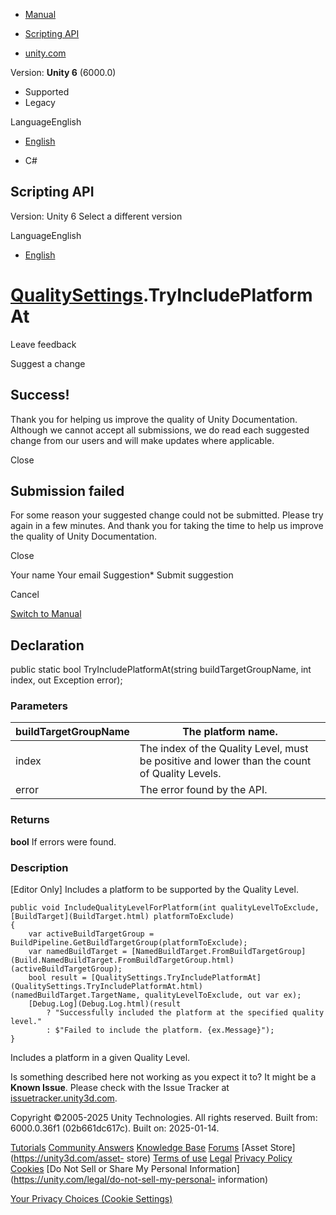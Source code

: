 [ ]()

  * [Manual](../Manual/index.html)
  * [Scripting API](../ScriptReference/index.html)

  * [unity.com](https://unity.com/)

Version: **Unity 6** (6000.0)

  * Supported
  * Legacy

LanguageEnglish

  * [English]()

  * C#

[ ](https://docs.unity3d.com)

## Scripting API

Version: Unity 6 Select a different version

LanguageEnglish

  * [English]()

#  [QualitySettings](QualitySettings.html).TryIncludePlatformAt

Leave feedback

Suggest a change

## Success!

Thank you for helping us improve the quality of Unity Documentation. Although
we cannot accept all submissions, we do read each suggested change from our
users and will make updates where applicable.

Close

## Submission failed

For some reason your suggested change could not be submitted. Please <a>try
again</a> in a few minutes. And thank you for taking the time to help us
improve the quality of Unity Documentation.

Close

Your name Your email Suggestion* Submit suggestion

Cancel

[Switch to Manual](../Manual/class-QualitySettings.html "Go to QualitySettings
Component in the Manual")

## Declaration

public static bool TryIncludePlatformAt(string buildTargetGroupName, int
index, out Exception error);

### Parameters

buildTargetGroupName | The platform name.  
---|---  
index | The index of the Quality Level, must be positive and lower than the count of Quality Levels.  
error | The error found by the API.  
  
### Returns

**bool** If errors were found.

### Description

[Editor Only] Includes a platform to be supported by the Quality Level.

    
    
    public void IncludeQualityLevelForPlatform(int qualityLevelToExclude, [BuildTarget](BuildTarget.html) platformToExclude)
    {
        var activeBuildTargetGroup = BuildPipeline.GetBuildTargetGroup(platformToExclude);
        var namedBuildTarget = [NamedBuildTarget.FromBuildTargetGroup](Build.NamedBuildTarget.FromBuildTargetGroup.html)(activeBuildTargetGroup);
        bool result = [QualitySettings.TryIncludePlatformAt](QualitySettings.TryIncludePlatformAt.html)(namedBuildTarget.TargetName, qualityLevelToExclude, out var ex);
        [Debug.Log](Debug.Log.html)(result
            ? "Successfully included the platform at the specified quality level."
            : $"Failed to include the platform. {ex.Message}");
    }

Includes a platform in a given Quality Level.

Is something described here not working as you expect it to? It might be a
**Known Issue**. Please check with the Issue Tracker at
[issuetracker.unity3d.com](https://issuetracker.unity3d.com).

Copyright ©2005-2025 Unity Technologies. All rights reserved. Built from:
6000.0.36f1 (02b661dc617c). Built on: 2025-01-14.

[Tutorials](https://unity3d.com/learn) [Community
Answers](https://answers.unity3d.com) [Knowledge
Base](https://support.unity3d.com/hc/en-us)
[Forums](https://forum.unity3d.com) [Asset Store](https://unity3d.com/asset-
store) [Terms of use](https://docs.unity3d.com/Manual/TermsOfUse.html)
[Legal](https://unity.com/legal) [Privacy
Policy](https://unity.com/legal/privacy-policy)
[Cookies](https://unity.com/legal/cookie-policy) [Do Not Sell or Share My
Personal Information](https://unity.com/legal/do-not-sell-my-personal-
information)

[Your Privacy Choices (Cookie Settings)](javascript:void\(0\);)

